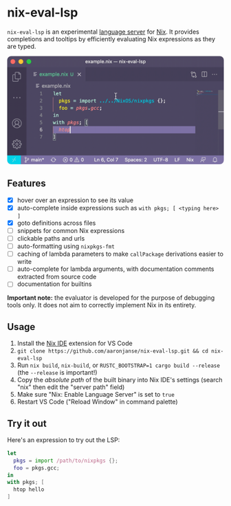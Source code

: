 # nix-eval-lsp

`nix-eval-lsp` is an experimental [language server](https://langserver.org/) for [Nix](https://nixos.org). It provides completions and tooltips by efficiently evaluating Nix expressions as they are typed.

<p align="center">
    <img src="./demo.gif">
</p>

## Features

- [x] hover over an expression to see its value
- [x] auto-complete inside expressions such as `with pkgs; [ <typing here> ]`
- [x] goto definitions across files
- [ ] snippets for common Nix expressions
- [ ] clickable paths and urls
- [ ] auto-formatting using `nixpkgs-fmt`
- [ ] caching of lambda parameters to make `callPackage` derivations easier to write
- [ ] auto-complete for lambda arguments, with documentation comments extracted from source code
- [ ] documentation for builtins

**Important note:** the evaluator is developed for the purpose of debugging tools only. It does not aim to correctly implement Nix in its entirety.

## Usage

1. Install the [Nix IDE](https://marketplace.visualstudio.com/items?itemName=jnoortheen.nix-ide) extension for VS Code
2. `git clone https://github.com/aaronjanse/nix-eval-lsp.git && cd nix-eval-lsp`
3. Run `nix build`, `nix-build`, or `RUSTC_BOOTSTRAP=1 cargo build --release` (the `--release` is important!)
4. Copy the _absolute path_ of the built binary into Nix IDE's settings (search "nix" then edit the "server path" field)
5. Make sure "Nix: Enable Language Server" is set to `true`
6. Restart VS Code ("Reload Window" in command palette)

## Try it out

Here's an expression to try out the LSP:

```nix
let
  pkgs = import /path/to/nixpkgs {};
  foo = pkgs.gcc;
in
with pkgs; [
  htop hello
]
```
